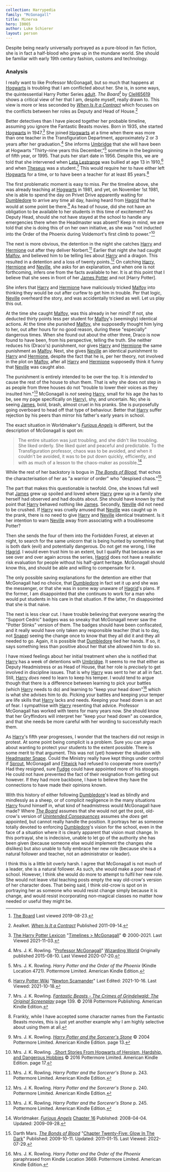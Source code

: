 ```yaml
---
collection: Harrypedia
family: "McGonagall"
title: Minerva
hero: I0065
author: Luke Schierer
layout: person
---
```


Despite being nearly universally portrayed as a pure-blood in fan fiction, she is in fact a half-blood who grew up in the mundane world.  She should be familiar with early 19th century fashion, customs and technology. 

### Analysis

I really want to like Professor McGonagall, but so much that happens at
[Hogwarts] is troubling that I am conflicted about her. She is, in some ways,
the quintessential Harry Potter Series [adult].  _The Board_[^190823-1] by
[Clell65619][dmffan] shows a critical view of her that I am, despite myself,
really drawn to.  This view is more or less seconded by _[When Is It a
Contract][WIIAC]_ which focuses on the conflicts between her roles as Deputy and
Head of House.[^210322-2]

[adult]: <../../adults>

Better detectives than I have pieced together her probable timeline, assuming
you ignore the Fantastic Beasts movies.  Born in 1935, she started [Hogwarts]
in 1947.[^211103-1]  She joined [Hogwarts] at a time when there was more than one teacher in the Transfiguration Department, approximately 2 or 3 years after her graduation.[^200720-7]  She informs [Umbridge] that she will have been at Hogwarts "Thirty-nine years this December,"[^200720-8] sometime in the beginning of fifth year, or 1995. That puts her start date in 1956.  Despite this, we are told that she intervened when [Leta Lestrange][LL2] was bullied at age 13 in 1910,[^211018-1] and when [Theseus][TS1] was a student.[^211018-2]  This would require her to have either left [Hogwarts] for a time, or to have been a teacher for at least 85 years.[^211018-3]

[LL2]: ../../lestrange/leta/

[Umbridge]: ../../Umbridge/Delores_Jane/

[TS1]: ../../scamander/theseus/

The first problematic moment is easy to miss.  Per the timeline above, she was
already teaching at [Hogwarts] in 1981, and yet, on November 1st 1981, she is
able to spend the day on Privet Drive apparently waiting for [Dumbledore][AD1]
to arrive any time all day, having heard from [Hagrid] that he would at some
point be there.[^220927-5]  As head of house, did she not have an obligation to
be available to her students in this time of excitement?  As Deputy Head,
should she not have stayed at the school to handle any emergencies there when
the Headmaster was absent?  Keep in mind, we are told that she is doing this of
on her own initiative, as she was "not inducted into the Order of the Phoenix
during Voldemort's first climb to power."[^220927-6]

[^220927-5]: Mrs. J. K. Rowling.
   _[Harry Potter and the Sorcerer's Stone](https://www.librarything.com/work/5403381/book/225886281)_
   © 2004 Pottermore Limited. American Kindle Edition. page 13.

[^220927-6]: Mrs. J. K. Rowling. 
   _[Short Stories From Hogwarts of Heroism, Hardship, and Dangerous Hobbies](https://www.librarything.com/work/18275508/book/226231606)
   © 2016 Pottermore Limited. American Kindle Edition. page 17. 

The next is more obvious, the detention in the night she catches [Harry]
and [Hermione] out after they deliver Norbert.[^210429-1] Earlier that
night she had caught [Malfoy][Draco], and believed him to be telling lies about
[Harry] and a dragon.  This resulted in a detention and a loss of twenty
points.[^210429-2] On catching [Harry], [Hermione] and [Neville], she
asks for an explanation, and when one is not forthcoming, infers one from the
facts available to her.  It is at this point that I believe that she sees in
front of her [James Potter][James] and not [Harry Potter]. 

She infers that [Harry] and [Hermione] have maliciously tricked
[Malfoy][Draco] into thinking they would be out after curfew to get him in
trouble.  Per that logic, [Neville] overheard the story, and was accidentally
tricked as well.  Let us play this out.

At the time she caught [Malfoy][Draco], was this already in her mind? If not, she deducted thirty points less per student for [Malfoy][Draco]'s (seemingly) identical actions.  At the time she punished [Malfoy][Draco], she supposedly thought him lying to her, out after hours for no good reason, during these "especially" dangerous times.  When she found out about the other three, Draco is now found to have been, from his perspective, telling the truth.  She neither reduces his (Draco's) punishment, nor gives [Harry] and [Hermione] the same punishment as [Malfoy][Draco].  Next, she gives [Neville] an identical punishment to [Harry] and [Hermione], despite the fact that he is, per her theory, not involved in the plot on [Malfoy][Draco], after all [Harry] and [Hermione] supposedly think it funny that [Neville] was caught also.  

The punishment is entirely intended to be over the top.  It is *intended* to
cause the rest of the house to shun them.  That is why she does not step in as
people from three houses do not "trouble to lower their voices as they insulted
him."[^210504-2]  McGonagall is *not* seeing [Harry], small for his age (he
has to be, see my page specifically on [Harry]), shy, and uncertain.  No; she
is seeing [James], bold, brash, almost cruel in his pranks.  She is
purposefully going overboard to head off that type of behaviour.  Better that
[Harry] suffer rejection by his peers than mirror his father's early years in
school.  

[James]: <../../Potter/James/>

The exact situation in Worldmaker's _[Furious Angels][WMFA1]_ is different, but
the description of McGonagall is spot on:

> The entire situation was just troubling, and she didn't like troubling.  She
> liked orderly. She liked quiet and peaceful and predictable.  To the
> Transfiguration professor, chaos was to be avoided, and when it couldn't be
> avoided, it was to be put down quickly, efficiently, and with as much of a
> lesson to the chaos-maker as possible.[^210922-2]

While the rest of her backstory is bogus in _[The Bonds of Blood][TBoB]_, that
echos the characterisation of her as "a warrior of order" who "despised
chaos."[^220729-2]

The part that makes this questionable is twofold.  One, she knows full well that
[James] grew up spoiled and loved where [Harry] grew up in a family she
herself had observed and had doubts about.  She should have known by that point
that [Harry] behaved nothing like [James].  Secondly, [Neville] did not
need to be crushed.  If [Harry] was cruelly amused that [Neville] was caught up
in the prank, there is no need to give [Harry] and [Neville] identical
treatment.  Is it her intention to warn [Neville] away from associating with a
troublesome Potter?

Then she sends the four of them into the Forbidden Forest, at eleven at night,
to search for the same unicorn that is being hunted by something that is both
dark (evil) and potentially dangerous.  Do not get me wrong, I like [Hagrid].
I would even trust him to an extent, but I qualify that because as we see over
and over again across the series, [Hagrid] does not have a realistic risk
evaluation for people without his half-giant heritage.  McGonagall should know
this, and should be able and willing to compensate for it.  

[Hagrid]: <../../Hagrid/Rubeus/>

The only possible saving explanations for the detention are either that
McGonagall had no choice, that [Dumbledore][AD1] in fact set it up and she was
the messenger, or that she was in some way unaware of [Hagrid]'s plans.  If the
former, I am disappointed that she continues to work for a man who would put
students in his care in that situation.  If the latter, I'm disappointed that
she is that naive. 

The next is less clear cut.  I have trouble believing that everyone wearing the
"Support Cedric" badges was so sneaky that McGonagall never saw the "Potter
Stinks" version of them.  The badges should have been confiscated, and it really
would have only taken any responsible teacher (that is to day, not [Snape])
seeing the change once to know that they all did it and they all needed to go.
Again, it is possible that [Dumbledore][AD1] tied her hands.  If so, it says
something less than positive about her that she allowed him to do so.

I have mixed feelings about her initial treatment when she is notified that
[Harry] has a week of detentions with [Umbridge].  It seems to me that either
as Deputy Headmistress or as Head of House, that her role is *precisely* to get
involved in discipline issues.  That is why [Harry] was sent to her at all in
fact.  Still, [Harry] *does* need to learn to keep his temper.  I would tend
to argue though that there is a difference between learning to pick your battles
(which [Harry] needs to do) and learning to "keep your head down"[^210429-3]
which is what she advises him to do.  Picking your battles and keeping your
temper are life skills that [Harry] lacks and needs.  Keeping your head down is
an act of fear.  I sympathise with [Harry] resenting that advice.  Professor
McGonagall has worked with teens for many years now.  She should know that her
Gryffindors will interpret her "keep your head down" as cowardice, and that she
needs be more careful with her wording to successfully reach them. 

As [Harry]'s fifth year progresses, I wonder that the teachers did not resign
in protest.  At some point being complicit is a problem.  Sure you can argue
about wanting to protect your students to the extent possible.  There is some
merit to that argument.  This was not (yet) however the situation with
[Headmaster Snape][Snape].  Could the Ministry really have kept things under
control if [Sprout], McGonagall and [Flitwick] had refused to cooperate more
overtly?  Had they resigned, sure [Fudge] could have appointed more of his
stooges.  He could not have prevented the fact of their resignation from
getting out however.  If they had more backbone, I have to believe they have
the connections to have made their opinions known. 

[Sprout]: <../../Sprout/Pomona/>

[Flitwick]: <../../flitwick/filus>

[Fudge]: <../../fudge/cornelius_oswald>

With this history of either following [Dumbledore][AD1]'s lead as blindly and
mindlessly as a sheep, or of complicit negligence in the many situations
[Harry] found himself in, what kind of headmistress would McGonagall have
made?  Where _[The Board][CTB2]_ assumes that she would not get the post,
old-crow's version of _[Unintended Consequences][OCUC1]_ assumes she *does* get
appointed, but cannot really handle the position.  It portrays her as someone
totally devoted to enforcing [Dumbledore][AD1]'s vision for the school, even in
the face of a situation where it is clearly apparent that vision must change.
In this portrayal, she is indecisive, unable to let go of the authority she has
been given (because someone else would implement the changes she dislikes) but
also unable to fully embrace her new role (because she is a natural follower
and teacher, not an administrator or leader).  

I think this is a little bit overly harsh.  I agree that McGonagall is not much
of a leader, she is a natural follower.  As such, she would make a poor head of
school.  However, I think she would do more to attempt to fulfil her new role.
She would not leave vital teaching posts empty the way old-crow's version of her
character does.  That being said, I think old-crow is spot on in portraying her
as someone who would resist change simply because it is change, and would resist
incorporating non-magical classes no matter how needed or useful they might be. 

[Snape]: <../../Snape/Severus/>

[James]: <../../Potter/James/>

[Neville]: <../../Longbottom/Neville/>

[Draco]: <../../Malfoy/Draco_Lucius/>

[Harry]: <../../Potter/Harry_James/>

[Hermione]: <../../Granger/Hermione_Jean/>

[RBW1]: <../../Weasley/Ronald_Bilius/>

[AD1]: <../../Dumbledore/Albus_Percival_Wulfric_Brian/>

[Hogwarts]: <../../../Hogwarts/>

[OCUC1]: https://www.fanfiction.net/s/13903544/

[CTB2]: https://archiveofourown.org/works/156533

[WMFA1]: https://www.fanfiction.net/s/4175909

[TBoB]: https://www.fanfiction.net/s/5435295

[^220729-2]: Darth Mars.
    _[The Bonds of Blood][TBoB]_
    "[Chapter Twenty-Five: Glow In The Dark](https://www.fanfiction.net/s/5435295/25/The-Bonds-of-Blood)"
    Published: 2009-10-11. Updated: 2011-01-15. Last Viewed: 2022-07-29.

[^211103-1]: [The Harry Potter Lexicon](https://www.hp-lexicon.org/)
    "[Timelines > McGonagall](https://www.hp-lexicon.org/timeline/character-timelines/mcgonagall/)"
    © 2000-2021. Last Viewed 2021-11-03.

[^210922-2]: Worldmaker.
    _[Furious Angels](https://www.fanfiction.net/s/4175909)_
    [Chapter 16](https://www.fanfiction.net/s/4175909/16/Furious-Angels)
    Published: 2008-04-04. Updated: 2009-09-28. 

[^210504-2]: Mrs. J. K. Rowling. _Harry Potter and the Sorcerer's Stone_
    p. 245. Pottermore Limited. American Kindle Edition. 

[^210429-1]: Mrs. J. K. Rowling. _Harry Potter and the Sorcerer's Stone_
    p. 243. Pottermore Limited. American Kindle Edition. 

[^210429-2]: Mrs. J. K. Rowling. _Harry Potter and the Sorcerer's Stone_
    p. 240. Pottermore Limited. American Kindle Edition. 

[^210429-3]: Mrs. J. K. Rowling. _Harry Potter and the Order of the Phoenix_
    paraphrased from Kindle Location 3669. Pottermore Limited. American Kindle Edition. 

[dmffan]: https://deluded-musings.fanficauthors.net

[^210322-2]: Aealket.
    _[When Is It a Contract](https://www.fanfiction.net/s/7382549)_ Published 2011-09-14. 

[WIIAC]: https://www.fanfiction.net/s/7382549

[^190823-1]: [The Board](https://deluded-musings.fanficauthors.net/The_Board/The_Board/)
    Last viewed 2019-08-23.

[^200720-7]: Mrs. J. K. Rowling. 
    "[Professor McGonagall](https://www.wizardingworld.com/writing-by-jk-rowling/professor-mcgonagall)"
    [Wizarding World](https://www.wizardingworld.com/) Originally published
    2015-08-10.  Last Viewed 2020-07-20.

[^200720-8]:  Mrs. J. K. Rowling. _Harry Potter and the Order of the Phoenix_ 
    (Kindle Location 4721). Pottermore Limited. American Kindle Edition. 

[^211018-1]: [Harry Potter Wiki](https://harrypotter.fandom.com/wiki)
    "[Newton Scamander](https://harrypotter.fandom.com/wiki/Newton_Scamander)"
    Last Edited: 2021-10-16. Last Viewed: 2021-10-18. 

[^211018-2]: Mrs. J. K. Rowling. 
    _[Fantastic Beasts - The Crimes of Grindelwald: The Original
    Screenplay](https://www.goodreads.com/book/show/39330961-fantastic-beasts---the-crimes-of-grindelwald)_
    page 139. © 2018 Pottermore Publishing. American Kindle Edition.

[^211018-3]: Frankly, while I have accepted some character names from
    the Fantastic Beasts movies, this is just yet another example why I am
    highly selective about using them at all.  
